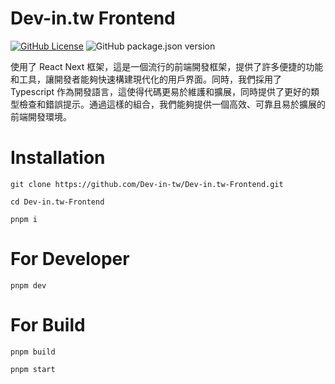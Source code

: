 # Dev-in.tw Frontend

[![GitHub License](https://img.shields.io/github/license/Dev-in-tw/Dev-in.tw-Frontend)](LICENSE)
![GitHub package.json version](https://img.shields.io/github/package-json/v/Dev-in-tw/Dev-in.tw-Frontend)

使用了 React Next 框架，這是一個流行的前端開發框架，提供了許多便捷的功能和工具，讓開發者能夠快速構建現代化的用戶界面。同時，我們採用了 Typescript 作為開發語言，這使得代碼更易於維護和擴展，同時提供了更好的類型檢查和錯誤提示。通過這樣的組合，我們能夠提供一個高效、可靠且易於擴展的前端開發環境。

# Installation

```
git clone https://github.com/Dev-in-tw/Dev-in.tw-Frontend.git
```

```
cd Dev-in.tw-Frontend
```

```
pnpm i
```

# For Developer

```
pnpm dev
```

# For Build

```
pnpm build
```
```
pnpm start
```